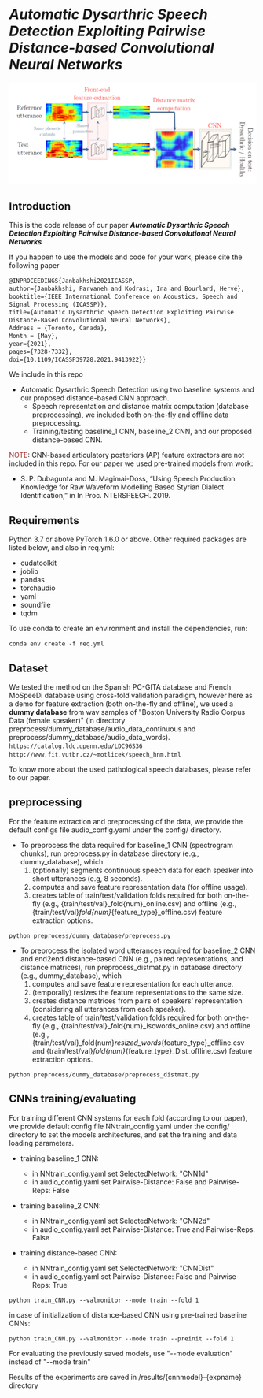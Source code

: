 # ***Automatic Dysarthric Speech Detection Exploiting Pairwise Distance-based Convolutional Neural Networks***


![alt text](imgs/Distance-based_CNN2.png)


## **Introduction**

This is the code release of our paper ***Automatic Dysarthric Speech Detection Exploiting Pairwise Distance-based Convolutional Neural Networks***


If you happen to use the models and code for your work, please cite the following paper

```
@INPROCEEDINGS{Janbakhshi2021ICASSP,
author={Janbakhshi, Parvaneh and Kodrasi, Ina and Bourlard, Hervé},
booktitle={IEEE International Conference on Acoustics, Speech and Signal Processing (ICASSP)},
title={Automatic Dysarthric Speech Detection Exploiting Pairwise Distance-Based Convolutional Neural Networks},
Address = {Toronto, Canada},
Month = {May},
year={2021},
pages={7328-7332},
doi={10.1109/ICASSP39728.2021.9413922}}
```

We include in this repo

* Automatic Dysarthric Speech Detection using two baseline systems and our proposed distance-based CNN approach.
    * Speech representation and distance matrix computation (database preprocessing), we included both on-the-fly and offline data preprocessing. 
    * Training/testing baseline_1 CNN, baseline_2 CNN, and our proposed distance-based CNN.

<span style="color:brown">NOTE</span>: CNN-based articulatory posteriors (AP) feature extractors are not included in this repo. For our paper we used pre-trained models from work:
* S. P. Dubagunta and M. Magimai-Doss, “Using Speech Production Knowledge for Raw Waveform Modelling Based Styrian Dialect Identification,” in In Proc. NTERSPEECH. 2019.



## **Requirements**

Python 3.7 or above
PyTorch 1.6.0 or above.
Other required packages are listed below, and also in req.yml:
- cudatoolkit
- joblib
- pandas
- torchaudio
- yaml
- soundfile
- tqdm

To use conda to create an environment and install the dependencies, run:
```
conda env create -f req.yml
```

## Dataset
We tested the method on the Spanish PC-GITA database and French MoSpeeDi database using cross-fold validation paradigm, however here as a demo for feature extraction (both on-the-fly and offline), we used a **dummy database** from wav samples of "Boston University Radio Corpus Data (female speaker)" (in directory preprocess/dummy_database/audio_data_continuous and preprocess/dummy_database/audio_data_words).
`https://catalog.ldc.upenn.edu/LDC96S36`
`http://www.fit.vutbr.cz/~motlicek/speech_hnm.html`

To know more about the used pathological speech databases, please refer to our paper.

## **preprocessing**
For the feature extraction and preprocessing of the data, we provide the default configs file audio_config.yaml under the config/ directory.
* To preprocess the data required for baseline_1 CNN (spectrogram chunks), run preprocess.py in database directory (e.g., dummy_database), which 
    1. (optionally) segments continuous speech data for each speaker into short utterances (e.g, 8 seconds).
    2. computes and save feature representation data (for offline usage).
    3. creates table of train/test/validation folds required for both on-the-fly (e.g., {train/test/val}_fold{num}_online.csv) and offline (e.g., {train/test/val}_fold{num}_{feature_type}_offline.csv) feature extraction options.

```
python preprocess/dummy_database/preprocess.py
```
* To preprocess the isolated word utterances required for baseline_2 CNN and end2end distance-based CNN (e.g., paired representations, and distance matrices), run preprocess_distmat.py in database directory (e.g., dummy_database), which
    1. computes and save feature representation for each utterance.
    2. (temporally) resizes the feature representations to the same size.
    3. creates distance matrices from pairs of speakers' representation (considering all utterances from each speaker).
    4. creates table of train/test/validation folds required for both on-the-fly (e.g., {train/test/val}_fold{num}_isowords_online.csv) and offline (e.g., {train/test/val}_fold{num}_resized_words_{feature_type}_offline.csv and {train/test/val}_fold{num}_{feature_type}_Dist_offline.csv) feature extraction options.
```
python preprocess/dummy_database/preprocess_distmat.py
```
## **CNNs training/evaluating**

For training different CNN systems for each fold (according to our paper), we provide default config file NNtrain_config.yaml under the config/ directory to set the models architectures, and set the training and data loading parameters.

* training baseline_1 CNN:
    * in NNtrain_config.yaml set SelectedNetwork: "CNN1d"
    * in audio_config.yaml set Pairwise-Distance: False and Pairwise-Reps: False  

* training baseline_2 CNN:
    * in NNtrain_config.yaml set SelectedNetwork: "CNN2d" 
    * in audio_config.yaml set Pairwise-Distance: True and Pairwise-Reps: False  

* training distance-based CNN:
    * in NNtrain_config.yaml set SelectedNetwork: "CNNDist" 
    * in audio_config.yaml set Pairwise-Distance: False and Pairwise-Reps: True

```
python train_CNN.py --valmonitor --mode train --fold 1
```
in case of initialization of distance-based CNN using pre-trained baseline CNNs:
```
python train_CNN.py --valmonitor --mode train --preinit --fold 1
```
For evaluating the previously saved models, use "--mode evaluation" instead of "--mode train"

Results of the experiments are saved in /results/{cnnmodel}-{expname} directory








